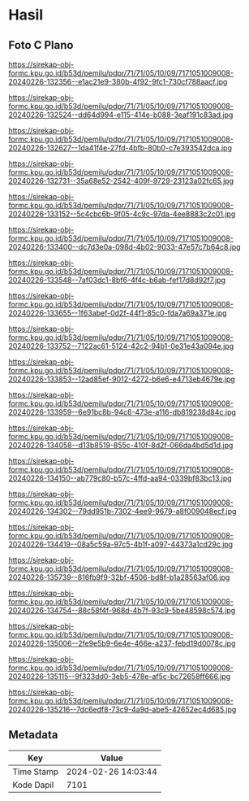 # Hasil

## Foto C Plano

https://sirekap-obj-formc.kpu.go.id/b53d/pemilu/pdpr/71/71/05/10/09/7171051009008-20240226-132356--e1ac21e9-380b-4f92-9fc1-730cf788aacf.jpg

https://sirekap-obj-formc.kpu.go.id/b53d/pemilu/pdpr/71/71/05/10/09/7171051009008-20240226-132524--dd64d994-e115-414e-b088-3eaf191c83ad.jpg

https://sirekap-obj-formc.kpu.go.id/b53d/pemilu/pdpr/71/71/05/10/09/7171051009008-20240226-132627--1da41f4e-27fd-4bfb-80b0-c7e393542dca.jpg

https://sirekap-obj-formc.kpu.go.id/b53d/pemilu/pdpr/71/71/05/10/09/7171051009008-20240226-132731--35a68e52-2542-409f-9729-23123a02fc65.jpg

https://sirekap-obj-formc.kpu.go.id/b53d/pemilu/pdpr/71/71/05/10/09/7171051009008-20240226-133152--5c4cbc6b-9f05-4c9c-97da-4ee8883c2c01.jpg

https://sirekap-obj-formc.kpu.go.id/b53d/pemilu/pdpr/71/71/05/10/09/7171051009008-20240226-133400--dc7d3e0a-098d-4b02-9033-47e57c7b64c8.jpg

https://sirekap-obj-formc.kpu.go.id/b53d/pemilu/pdpr/71/71/05/10/09/7171051009008-20240226-133548--7af03dc1-8bf6-4f4c-b6ab-fef17d8d92f7.jpg

https://sirekap-obj-formc.kpu.go.id/b53d/pemilu/pdpr/71/71/05/10/09/7171051009008-20240226-133655--1f63abef-0d2f-44f1-85c0-fda7a69a371e.jpg

https://sirekap-obj-formc.kpu.go.id/b53d/pemilu/pdpr/71/71/05/10/09/7171051009008-20240226-133752--7122ac61-5124-42c2-94b1-0e31e43a094e.jpg

https://sirekap-obj-formc.kpu.go.id/b53d/pemilu/pdpr/71/71/05/10/09/7171051009008-20240226-133853--12ad85ef-9012-4272-b6e6-e4713eb4679e.jpg

https://sirekap-obj-formc.kpu.go.id/b53d/pemilu/pdpr/71/71/05/10/09/7171051009008-20240226-133959--6e91bc8b-94c6-473e-a116-db819238d84c.jpg

https://sirekap-obj-formc.kpu.go.id/b53d/pemilu/pdpr/71/71/05/10/09/7171051009008-20240226-134058--d13b8519-855c-410f-8d2f-066da4bd5d1d.jpg

https://sirekap-obj-formc.kpu.go.id/b53d/pemilu/pdpr/71/71/05/10/09/7171051009008-20240226-134150--ab779c80-b57c-4ffd-aa94-0339bf83bc13.jpg

https://sirekap-obj-formc.kpu.go.id/b53d/pemilu/pdpr/71/71/05/10/09/7171051009008-20240226-134302--79dd951b-7302-4ee9-9679-a8f009048ecf.jpg

https://sirekap-obj-formc.kpu.go.id/b53d/pemilu/pdpr/71/71/05/10/09/7171051009008-20240226-134419--08a5c59a-97c5-4b1f-a097-44373a1cd29c.jpg

https://sirekap-obj-formc.kpu.go.id/b53d/pemilu/pdpr/71/71/05/10/09/7171051009008-20240226-135739--816fb9f9-32bf-4506-bd8f-b1a28563af06.jpg

https://sirekap-obj-formc.kpu.go.id/b53d/pemilu/pdpr/71/71/05/10/09/7171051009008-20240226-134754--88c58f4f-968d-4b7f-93c9-5be48598c574.jpg

https://sirekap-obj-formc.kpu.go.id/b53d/pemilu/pdpr/71/71/05/10/09/7171051009008-20240226-135006--2fe9e5b9-6e4e-466e-a237-febd19d0078c.jpg

https://sirekap-obj-formc.kpu.go.id/b53d/pemilu/pdpr/71/71/05/10/09/7171051009008-20240226-135115--9f323dd0-3eb5-478e-af5c-bc72658ff666.jpg

https://sirekap-obj-formc.kpu.go.id/b53d/pemilu/pdpr/71/71/05/10/09/7171051009008-20240226-135216--7dc6edf8-73c9-4a9d-abe5-42652ec4d685.jpg


## Metadata

| Key        | Value               |
| ---------- | ------------------- |
| Time Stamp | 2024-02-26 14:03:44 |
| Kode Dapil | 7101                |



